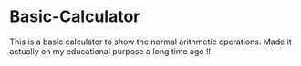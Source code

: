 # Basic-Calculator
This is a basic calculator to show the normal arithmetic operations. Made it actually on my educational purpose a long time ago !!
